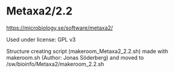 Metaxa2/2.2
========================

<https://microbiology.se/software/metaxa2/>

Used under license:
GPL v3

Structure creating script (makeroom_Metaxa2_2.2.sh) made with makeroom.sh (Author: Jonas Söderberg) and moved to /sw/bioinfo/Metaxa2/makeroom_2.2.sh

